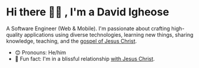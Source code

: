 # Hi there 👋🏾 , I'm a David Igheose

A Software Engineer (Web & Mobile). I'm passionate about crafting high-quality applications using diverse technologies, learning new things, sharing knowledge, teaching, and the [gospel of Jesus Christ](https://www.kingjamesbibleonline.org/John-3-16/). 

- 😊 Pronouns: He/him
- 💙 Fun fact: I'm in a blissful relationship [with Jesus Christ](https://www.kingjamesbibleonline.org/John-3-16/).



